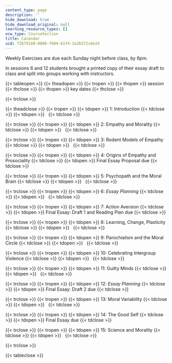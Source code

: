 ```yaml
---
content_type: page
description: ''
hide_download: true
hide_download_original: null
learning_resource_types: []
ocw_type: CourseSection
title: Calendar
uid: f2b79188-0088-f684-b1f4-2a3b572c6e24
---
```


Weekly Exercises are due each Sunday night before class, by 6pm.

In sessions 6 and 12 students brought a printed copy of their essay draft to class and split into groups working with instructors.

{{< tableopen >}}
{{< theadopen >}}
{{< tropen >}}
{{< thopen >}}
session
{{< thclose >}}
{{< thopen >}}
key dates
{{< thclose >}}

{{< trclose >}}

{{< theadclose >}}
{{< tropen >}}
{{< tdopen >}}
1: Introduction
{{< tdclose >}}
{{< tdopen >}}
 
{{< tdclose >}}

{{< trclose >}}
{{< tropen >}}
{{< tdopen >}}
2: Empathy and Morality
{{< tdclose >}}
{{< tdopen >}}
 
{{< tdclose >}}

{{< trclose >}}
{{< tropen >}}
{{< tdopen >}}
3: Rodent Models of Empathy
{{< tdclose >}}
{{< tdopen >}}
 
{{< tdclose >}}

{{< trclose >}}
{{< tropen >}}
{{< tdopen >}}
4: Origins of Empathy and Prosociality
{{< tdclose >}}
{{< tdopen >}}
Final Essay Proposal due
{{< tdclose >}}

{{< trclose >}}
{{< tropen >}}
{{< tdopen >}}
5: Psychopath and the Moral Brain
{{< tdclose >}}
{{< tdopen >}}
 
{{< tdclose >}}

{{< trclose >}}
{{< tropen >}}
{{< tdopen >}}
6: _Essay Planning_
{{< tdclose >}}
{{< tdopen >}}
 
{{< tdclose >}}

{{< trclose >}}
{{< tropen >}}
{{< tdopen >}}
7: Action Aversion
{{< tdclose >}}
{{< tdopen >}}
Final Essay: Draft 1 and Reading Plan due
{{< tdclose >}}

{{< trclose >}}
{{< tropen >}}
{{< tdopen >}}
8: Learning, Change, Plasticity
{{< tdclose >}}
{{< tdopen >}}
 
{{< tdclose >}}

{{< trclose >}}
{{< tropen >}}
{{< tdopen >}}
9: Parochialism and the Moral Circle
{{< tdclose >}}
{{< tdopen >}}
 
{{< tdclose >}}

{{< trclose >}}
{{< tropen >}}
{{< tdopen >}}
10: Celebrating Intergroup Violence
{{< tdclose >}}
{{< tdopen >}}
 
{{< tdclose >}}

{{< trclose >}}
{{< tropen >}}
{{< tdopen >}}
11: Guilty Minds
{{< tdclose >}}
{{< tdopen >}}
 
{{< tdclose >}}

{{< trclose >}}
{{< tropen >}}
{{< tdopen >}}
12: _Essay Planning_
{{< tdclose >}}
{{< tdopen >}}
Final Essay: Draft 2 due
{{< tdclose >}}

{{< trclose >}}
{{< tropen >}}
{{< tdopen >}}
13: Moral Variability
{{< tdclose >}}
{{< tdopen >}}
 
{{< tdclose >}}

{{< trclose >}}
{{< tropen >}}
{{< tdopen >}}
14: The Good Self
{{< tdclose >}}
{{< tdopen >}}
Final Essay due
{{< tdclose >}}

{{< trclose >}}
{{< tropen >}}
{{< tdopen >}}
15: Science and Morality
{{< tdclose >}}
{{< tdopen >}}
 
{{< tdclose >}}

{{< trclose >}}

{{< tableclose >}}